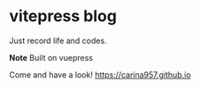 # vitepress blog

Just record life and codes.

**Note**
Built on vuepress

Come and have a look! <https://carina957.github.io>
